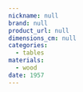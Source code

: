 ```yaml
---
nickname: null
brand: null
product_url: null
dimensions_cm: null
categories:
  - tables
materials:
  - wood
date: 1957
---
```


